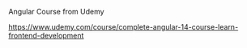 Angular Course from Udemy

https://www.udemy.com/course/complete-angular-14-course-learn-frontend-development